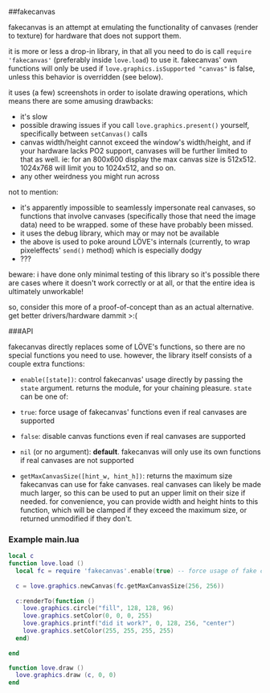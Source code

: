 ##fakecanvas

fakecanvas is an attempt at emulating the functionality of canvases (render to texture) for hardware that does not support them.

it is more or less a drop-in library, in that all you need to do is call `require 'fakecanvas'` (preferably inside `love.load`) to use it. fakecanvas' own functions will only be used if `love.graphics.isSupported "canvas"` is false, unless this behavior is overridden (see below).

it uses (a few) screenshots in order to isolate drawing operations, which means there are some amusing drawbacks:

* it's slow
* possible drawing issues if you call `love.graphics.present()` yourself, specifically between `setCanvas()` calls
* canvas width/height cannot exceed the window's width/height, and if your hardware lacks PO2 support, canvases will be further limited to that as well. ie: for an 800x600 display the max canvas size is 512x512. 1024x768 will limit you to 1024x512, and so on.
* any other weirdness you might run across
 
not to mention:

* it's apparently impossible to seamlessly impersonate real canvases, so functions that involve canvases (specifically those that need the image data) need to be wrapped. some of these have probably been missed.
* it uses the debug library, which may or may not be available
* the above is used to poke around LÖVE's internals (currently, to wrap pixeleffects' `send()` method) which is especially dodgy
* ??? 

beware: i have done only minimal testing of this library so it's possible there are cases where it doesn't work correctly or at all, or that the entire idea is ultimately unworkable!

so, consider this more of a proof-of-concept than as an actual alternative. get better drivers/hardware dammit >:(

###API

fakecanvas directly replaces some of LÖVE's functions, so there are no special functions you need to use. however, the library itself consists of a couple extra functions:

* `enable([state])`: control fakecanvas' usage directly by passing the `state` argument. returns the module, for your chaining pleasure. `state` can be one of:
 * `true`: force usage of fakecanvas' functions even if real canvases are supported
 * `false`: disable canvas functions even if real canvases are supported
 * `nil` (or no argument): **default**. fakecanvas will only use its own functions if real canvases are not supported

* `getMaxCanvasSize([hint_w, hint_h])`: returns the maximum size fakecanvas can use for fake canvases. real canvases can likely be made much larger, so this can be used to put an upper limit on their size if needed. for convenience, you can provide width and height hints to this function, which will be clamped if they exceed the maximum size, or returned unmodified if they don't.

### Example main.lua

```lua
local c
function love.load () 
  local fc = require 'fakecanvas'.enable(true) -- force usage of fake canvases
  
  c = love.graphics.newCanvas(fc.getMaxCanvasSize(256, 256))
  
  c:renderTo(function () 
    love.graphics.circle("fill", 128, 128, 96)
    love.graphics.setColor(0, 0, 0, 255)
    love.graphics.printf("did it work?", 0, 128, 256, "center")
    love.graphics.setColor(255, 255, 255, 255)
  end)
  
end

function love.draw ()
  love.graphics.draw (c, 0, 0)
end
```